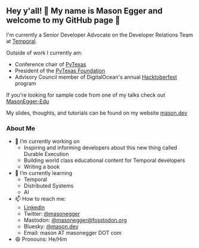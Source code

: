 ## Hey y'all! 🤠 My name is Mason Egger and welcome to my GitHub page 👋

I'm currently a Senior Developer Advocate on the Developer Relations Team at [Temporal](https://temporal.io). 

Outside of work I currently am:
* Conference chair of [PyTexas](https://pytexas.org/2025)
* President of the [PyTexas Foundation](https://pytexas.org)
* Advisory Council member of DigitalOcean's annual [Hacktoberfest](https://hacktoberfest.digitalocean.com/) program

If you're looking for sample code from one of my talks check out [MasonEgger-Edu](https://github.com/MasonEgger-Edu)

My slides, thoughts, and tutorials can be found on my website [mason.dev](https://mason.dev)

### About Me

* 🔭 I’m currently working on
    * Inspiring and informing developers about this new thing called Durable Execution
    * Building world class educational content for Temporal developers
    * Writing a book
* 🌱 I’m currently learning
    * Temporal
    * Distributed Systems
    * AI
* 📫 How to reach me:
    * [LinkedIn](https://www.linkedin.com/in/mason-egger/)
    * Twitter: [@masonegger](https://twitter.com/masonegger)
    * Mastodon: [@masonegger@fosstodon.org](https://fosstodon.org/@masonegger)
    * Bluesky: [@mason.dev](https://bsky.app/profile/mason.dev)
    * Email: mason AT masonegger DOT com
* 😄 Pronouns: He/Him
